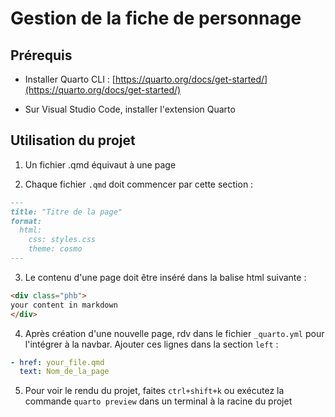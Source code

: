 # Gestion de la fiche de personnage

## Prérequis

- Installer Quarto CLI : [https://quarto.org/docs/get-started/](https://quarto.org/docs/get-started/)

- Sur Visual Studio Code, installer l'extension Quarto

## Utilisation du projet

1. Un fichier .qmd équivaut à une page

2. Chaque fichier `.qmd` doit commencer par cette section :

```markdown
---
title: "Titre de la page"
format:
  html:
    css: styles.css
    theme: cosmo
---
```

3. Le contenu d'une page doit être inséré dans la balise html suivante :

```html
<div class="phb">
your content in markdown
</div>
```

4. Après création d'une nouvelle page, rdv dans le fichier `_quarto.yml` pour l'intégrer à la navbar. Ajouter ces lignes dans la section `left` :

```yaml
- href: your_file.qmd
  text: Nom_de_la_page
```

5. Pour voir le rendu du projet, faites `ctrl+shift+k` ou exécutez la commande `quarto preview` dans un terminal à la racine du projet
